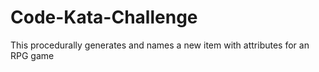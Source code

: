 # Code-Kata-Challenge
This procedurally generates and names a new item with attributes for an RPG game
